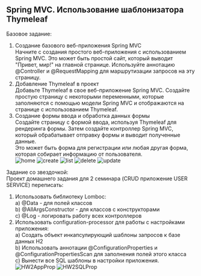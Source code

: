## Spring MVC. Использование шаблонизатора Thymeleaf  
Базовое задание:  
1. Создание базового веб-приложения Spring MVC  
Начните с создания простого веб-приложения с использованием Spring MVC. Это может быть простой сайт, который выводит "Привет, мир!" на главной странице. Используйте аннотацию @Controller и @RequestMapping для маршрутизации запросов на эту страницу.  
2. Добавление Thymeleaf в проект  
Добавьте Thymeleaf в свое веб-приложение Spring MVC. Создайте простую страницу с некоторыми переменными, которые заполняются с помощью модели Spring MVC и отображаются на странице с использованием Thymeleaf.  
3. Создание формы ввода и обработка данных формы  
Создайте страницу с формой ввода, используя Thymeleaf для рендеринга формы. Затем создайте контроллер Spring MVC, который обрабатывает отправку формы и выводит полученные данные.  
Это может быть форма для регистрации или любая другая форма, которая собирает информацию от пользователя.  
![home](https://github.com/MaksimZ91/Spring_HW4/assets/72209139/20ff66eb-1ed8-4f25-b147-0bfee8ef51d3)
![create](https://github.com/MaksimZ91/Spring_HW4/assets/72209139/8ca2b33d-2c84-455b-85c8-65de4697f784)
![list](https://github.com/MaksimZ91/Spring_HW4/assets/72209139/75cce236-52fa-43cc-94c1-82432d29b7cf)
![delete](https://github.com/MaksimZ91/Spring_HW4/assets/72209139/886252b9-04fd-4f3e-aa17-c5f4fb59b75d)
![update](https://github.com/MaksimZ91/Spring_HW4/assets/72209139/d486ae4f-d81d-44a0-98fb-5deabe430660)

Задание со звездочкой:  
Проект домашнего задания для 2 семинара (CRUD приложение USER SERVICE) переписать:  
1. Использовать библиотеку Lomboc:  
a) @Data - для полей классов  
b) @AllArgsConstructor - для классов с конструкторами  
c) @Log - логировать работу всех контроллеров  
2. Использовать configuration-processor для работы с настройками приложения:  
a) Создать объект инкапсулирующий шаблоны запросов к базе данных H2  
b) Использовать аннотации @ConfigurationProperties и @ConfigurationPropertiesScan для заполнения полей этого класса  
с) Вынести все SQL шаблоны в настройки приложения.
![HW2AppProp](https://github.com/MaksimZ91/Spring_HW4/assets/72209139/27e45963-de31-4650-ab41-5af96fb10f47)
![HW2SQLProp](https://github.com/MaksimZ91/Spring_HW4/assets/72209139/850d8c18-238c-486f-be25-af33a2636f41)


